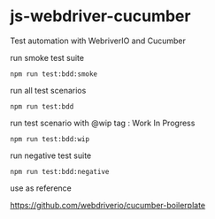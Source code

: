 # js-webdriver-cucumber
Test automation with WebriverIO and Cucumber

run smoke test suite
```
npm run test:bdd:smoke
```

run all test scenarios
```
npm run test:bdd
```

run test scenario with @wip tag : Work In Progress
```
npm run test:bdd:wip
```
run negative test suite
```
npm run test:bdd:negative
```
use as reference

https://github.com/webdriverio/cucumber-boilerplate
